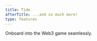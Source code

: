 ```yaml
---
title: Tide
afterTitle: ...and so much more!
type: features
---
```


Onboard into the Web3 game seamlessly.